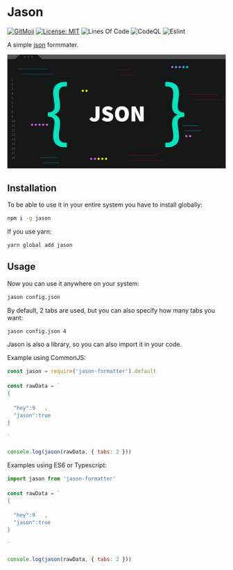 # Jason

[![GitMoji](https://img.shields.io/badge/Gitmoji-%F0%9F%8E%A8%20-FFDD67.svg)](https://gitmoji.dev)
[![License: MIT](https://img.shields.io/badge/License-MIT-blue.svg)](https://opensource.org/licenses/MIT)
![Lines Of Code](https://img.shields.io/tokei/lines/github.com/UltiRequiem/jason-formatter?color=blue&label=Total%20Lines)
![CodeQL](https://github.com/UltiRequiem/jason-formatter/workflows/CodeQL/badge.svg)
![Eslint](https://github.com/UltiRequiem/jason-formatter/workflows/Eslint/badge.svg)

A simple [json](https://json.org) formmater.

![Cover](./assets/cover.png)

## Installation

To be able to use it in your entire system you have to install globally:

```bash
npm i -g jason
```

If you use yarn:

```bash
yarn global add jason
```

## Usage

Now you can use it anywhere on your system:

```bash
jason config.json
```

By default, 2 tabs are used, but you can also specify how many tabs you want:

```bash
jason config.json 4
```

Jason is also a library, so you can also import it in your code.

Example using CommonJS:

```javascript
const jason = require('jason-formatter').default

const rawData = `
{

  "hey":9   ,
  "jason":true
}

`

console.log(jason(rawData, { tabs: 2 }))
```

Examples using ES6 or Typescript:

```javascript
import jason from 'jason-formatter'

const rawData = `
{

  "hey":9   ,
  "jason":true
}

`

console.log(jason(rawData, { tabs: 2 }))
```
